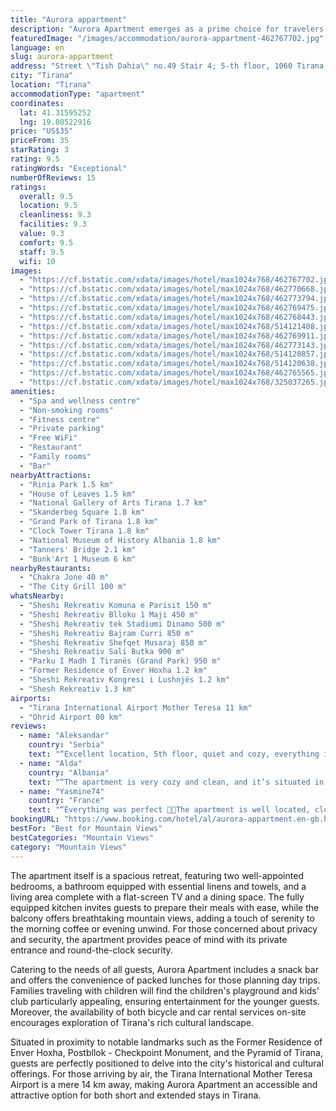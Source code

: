 ```yaml
---
title: "Aurora appartment"
description: "Aurora Apartment emerges as a prime choice for travelers seeking a blend of comfort and convenience in the heart of Tirana."
featuredImage: "/images/accommodation/aurora-appartment-462767702.jpg"
language: en
slug: aurora-appartment
address: "Street \"Tish Dahia\" no.49 Stair 4; 5-th floor, 1060 Tirana, Albania"
city: "Tirana"
location: "Tirana"
accommodationType: "apartment"
coordinates:
  lat: 41.31595252
  lng: 19.80522916
price: "US$35"
priceFrom: 35
starRating: 3
rating: 9.5
ratingWords: "Exceptional"
numberOfReviews: 15
ratings:
  overall: 9.5
  location: 9.5
  cleanliness: 9.3
  facilities: 9.3
  value: 9.3
  comfort: 9.5
  staff: 9.5
  wifi: 10
images:
  - "https://cf.bstatic.com/xdata/images/hotel/max1024x768/462767702.jpg?k=b9b88731dc038cfafd957a557fbfdebd235331b73d5930ff3c3f74aa9083c58b&o=&hp=1"
  - "https://cf.bstatic.com/xdata/images/hotel/max1024x768/462770668.jpg?k=572008b0299d3d6aa83236eeb84a1309801a261cbc5169878ad6e04f1ac0dedd&o=&hp=1"
  - "https://cf.bstatic.com/xdata/images/hotel/max1024x768/462773794.jpg?k=7b1f1d419559141312ef2fe3edbb23118788ec0429526c18408bdc5f21cb3344&o=&hp=1"
  - "https://cf.bstatic.com/xdata/images/hotel/max1024x768/462769475.jpg?k=b5f321380154a5a0a6f92873b4cbff81a08bb09f55c4b6d4ca94069a51752a66&o=&hp=1"
  - "https://cf.bstatic.com/xdata/images/hotel/max1024x768/462768443.jpg?k=fff620b72737ddbe9c81e1b8b78316645a8fbc3ba729d44d78a6c7f3f124abb0&o=&hp=1"
  - "https://cf.bstatic.com/xdata/images/hotel/max1024x768/514121408.jpg?k=4a3bb11bd935db30f62c9cbf4a4ed85b4f562e90ab0d0534acc136ee86dfe533&o=&hp=1"
  - "https://cf.bstatic.com/xdata/images/hotel/max1024x768/462769911.jpg?k=94c3528fedd6ea076cb79df79b962930b57f29df84a91ea368dea6e8c514ff3d&o=&hp=1"
  - "https://cf.bstatic.com/xdata/images/hotel/max1024x768/462773143.jpg?k=377105aa4532429234b32153018bb170e6a302ba982e509541401d7c8332234c&o=&hp=1"
  - "https://cf.bstatic.com/xdata/images/hotel/max1024x768/514120857.jpg?k=8d716ac90e90a38dda63df7f553cde1df0be8a3aa820db3c7956a8b09b3f42dd&o=&hp=1"
  - "https://cf.bstatic.com/xdata/images/hotel/max1024x768/514120638.jpg?k=db517fde3b832da151636e86988ab98aacc08af7faf7e366649f869bc0fe3fe6&o=&hp=1"
  - "https://cf.bstatic.com/xdata/images/hotel/max1024x768/462765565.jpg?k=9413eeb24289a8459829f7fdaee26777d2670677f909d972977c6a989648cca7&o=&hp=1"
  - "https://cf.bstatic.com/xdata/images/hotel/max1024x768/325037265.jpg?k=0e6238800c9b6674e829f13bb8fae9284879cb9ed6588cf61a5b41db6625b21a&o=&hp=1"
amenities:
  - "Spa and wellness centre"
  - "Non-smoking rooms"
  - "Fitness centre"
  - "Private parking"
  - "Free WiFi"
  - "Restaurant"
  - "Family rooms"
  - "Bar"
nearbyAttractions:
  - "Rinia Park 1.5 km"
  - "House of Leaves 1.5 km"
  - "National Gallery of Arts Tirana 1.7 km"
  - "Skanderbeg Square 1.8 km"
  - "Grand Park of Tirana 1.8 km"
  - "Clock Tower Tirana 1.8 km"
  - "National Museum of History Albania 1.8 km"
  - "Tanners' Bridge 2.1 km"
  - "Bunk'Art 1 Museum 6 km"
nearbyRestaurants:
  - "Chakra Jone 40 m"
  - "The City Grill 100 m"
whatsNearby:
  - "Sheshi Rekreativ Komuna e Parisit 150 m"
  - "Sheshi Rekreativ Blloku 1 Maji 450 m"
  - "Sheshi Rekreativ tek Stadiumi Dinamo 500 m"
  - "Sheshi Rekreativ Bajram Curri 850 m"
  - "Sheshi Rekreativ Shefqet Musaraj 850 m"
  - "Sheshi Rekreativ Sali Butka 900 m"
  - "Parku I Madh I Tiranës (Grand Park) 950 m"
  - "Former Residence of Enver Hoxha 1.2 km"
  - "Sheshi Rekreativ Kongresi i Lushnjës 1.2 km"
  - "Shesh Rekreativ 1.3 km"
airports:
  - "Tirana International Airport Mother Teresa 11 km"
  - "Ohrid Airport 80 km"
reviews:
  - name: "Aleksandar"
    country: "Serbia"
    text: "“Excellent location, 5th floor, quiet and cozy, everything inside (including several different appliances to make coffee :-) ). Very pleasant host, fluent in English, and very open to any suggestions for improvement - if you need anything just ask....”"
  - name: "Alda"
    country: "Albania"
    text: "“The apartment is very cozy and clean, and it’s situated in one of the nicest quarters of Tirana. Perparim is very friendly and helpful. I also have to add that the can of coca cola in the refrigerator was very thoughtful, especially in a hot...”"
  - name: "Yasmine74"
    country: "France"
    text: "“Everything was perfect 👍🏻The apartment is well located, close to the city center. Well equipped. The owner is very friendly. We will be back soon 🔜”"
bookingURL: "https://www.booking.com/hotel/al/aurora-appartment.en-gb.html?aid=8035640"
bestFor: "Best for Mountain Views"
bestCategories: "Mountain Views"
category: "Mountain Views"
---
```


The apartment itself is a spacious retreat, featuring two well-appointed bedrooms, a bathroom equipped with essential linens and towels, and a living area complete with a flat-screen TV and a dining space. The fully equipped kitchen invites guests to prepare their meals with ease, while the balcony offers breathtaking mountain views, adding a touch of serenity to the morning coffee or evening unwind. For those concerned about privacy and security, the apartment provides peace of mind with its private entrance and round-the-clock security.

Catering to the needs of all guests, Aurora Apartment includes a snack bar and offers the convenience of packed lunches for those planning day trips. Families traveling with children will find the children's playground and kids' club particularly appealing, ensuring entertainment for the younger guests. Moreover, the availability of both bicycle and car rental services on-site encourages exploration of Tirana's rich cultural landscape.

Situated in proximity to notable landmarks such as the Former Residence of Enver Hoxha, Postbllok - Checkpoint Monument, and the Pyramid of Tirana, guests are perfectly positioned to delve into the city's historical and cultural offerings. For those arriving by air, the Tirana International Mother Teresa Airport is a mere 14 km away, making Aurora Apartment an accessible and attractive option for both short and extended stays in Tirana.